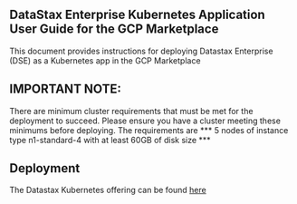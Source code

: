 ## DataStax Enterprise Kubernetes Application User Guide for the GCP Marketplace

This document provides instructions for deploying Datastax Enterprise (DSE) as a Kubernetes app in the GCP Marketplace

## IMPORTANT NOTE: 
There are minimum cluster requirements that must be met for the deployment to succeed. Please ensure you have a cluster meeting these minimums before deploying. The requirements are *** 5 nodes of instance type n1-standard-4 with at least 60GB of disk size ***

## Deployment
The Datastax Kubernetes offering can be found [here](https://console.cloud.google.com/marketplace/details/datastax-public/datastax-enterprise-gke?filter=solution-type:k8s&filter=category:database&project=gke-launcher-dev&folder&organizationId=617576085992)



